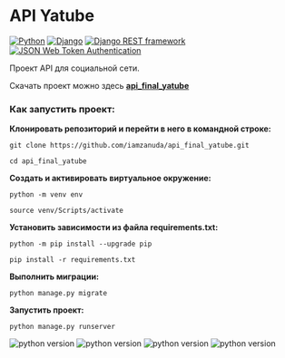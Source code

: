 # API Yatube

[![Python](https://img.shields.io/badge/-Python-464646??style=flat-square&logo=Python)](https://www.python.org/)
[![Django](https://img.shields.io/badge/-Django-464646??style=flat-square&logo=Django)](https://www.djangoproject.com/)
[![Django REST framework](https://img.shields.io/badge/-Django%20REST%20framework-464646??style=flat-square&logo=Django)]([https://www.djangoproject.com/](https://www.django-rest-framework.org/))
[![JSON Web Token Authentication](https://img.shields.io/badge/-JWT%20Authentication-464646??style=flat-square&logo=Django)](https://www.django-rest-framework.org/api-guide/authentication/#json-web-token-authentication)

Проект API для социальной сети.

Скачать проект можно здесь [**api_final_yatube**](https://github.com/iamzanuda/api_final_yatube)

### Как запустить проект:

**Клонировать репозиторий и перейти в него в командной строке:**

```
git clone https://github.com/iamzanuda/api_final_yatube.git
```

```
cd api_final_yatube
```

**Cоздать и активировать виртуальное окружение:**

```
python -m venv env
```

```
source venv/Scripts/activate
```

**Установить зависимости из файла requirements.txt:**

```
python -m pip install --upgrade pip
```

```
pip install -r requirements.txt
```

**Выполнить миграции:**

```
python manage.py migrate
```

**Запустить проект:**

```
python manage.py runserver
```
![python version](https://img.shields.io/badge/Python-3.9-yellowgreen) 
![python version](https://img.shields.io/badge/Django-3.2.16-yellowgreen) 
![python version](https://img.shields.io/badge/djangorestframework-3.12.4-yellowgreen) 
![python version](https://img.shields.io/badge/djangorestframework--simplejwt-4.7.2-yellowgreen)
